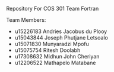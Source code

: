 Repository For COS 301 Team Fortran

Team Members:

- u15226183	Andries Jacobus du Plooy	
- u15043844 Joseph Phutjane Letsoalo	
- u15071830 Munyaradzi Mpofu		
- u15075754	Ritesh Doolabh	
- u17308632	Midhun John Cheriyan	
- u12206522 Mathapelo Matabane	
